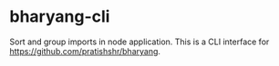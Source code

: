 # bharyang-cli
Sort and group imports in node application. This is a CLI interface for https://github.com/pratishshr/bharyang.

